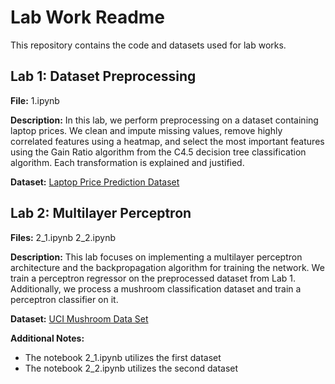 # Lab Work Readme

This repository contains the code and datasets used for lab works.

## Lab 1: Dataset Preprocessing

**File:** 1.ipynb

**Description:** In this lab, we perform preprocessing on a dataset containing laptop prices. We clean and impute missing values, remove highly correlated features using a heatmap, and select the most important features using the Gain Ratio algorithm from the C4.5 decision tree classification algorithm. Each transformation is explained and justified.

**Dataset:** [Laptop Price Prediction Dataset](https://www.kaggle.com/datasets/mrsimple07/laptoppriceprediction?select=Laptop_price.csv)

## Lab 2: Multilayer Perceptron

**Files:** 2_1.ipynb 2_2.ipynb

**Description:** This lab focuses on implementing a multilayer perceptron architecture and the backpropagation algorithm for training the network. We train a perceptron regressor on the preprocessed dataset from Lab 1. Additionally, we process a mushroom classification dataset and train a perceptron classifier on it.

**Dataset:** [UCI Mushroom Data Set](https://archive.ics.uci.edu/ml/datasets/Mushroom)

**Additional Notes:** 
- The notebook 2_1.ipynb utilizes the first dataset
- The notebook 2_2.ipynb utilizes the second dataset
